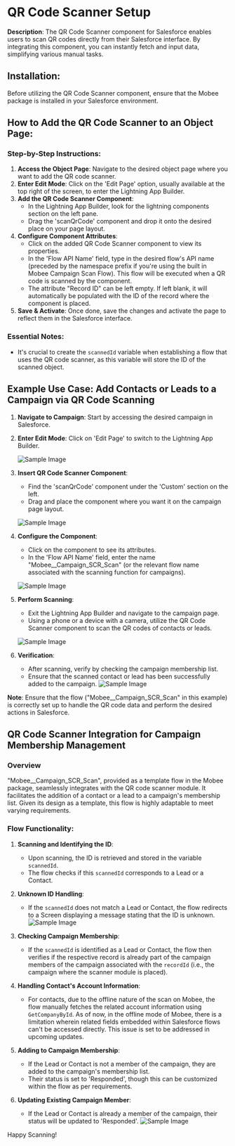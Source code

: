 # QR Code Scanner Setup

**Description**: The QR Code Scanner component for Salesforce enables users to scan QR codes directly from their Salesforce interface. By integrating this component, you can instantly fetch and input data, simplifying various manual tasks.

## Installation:

Before utilizing the QR Code Scanner component, ensure that the Mobee package is installed in your Salesforce environment.

## How to Add the QR Code Scanner to an Object Page:

### Step-by-Step Instructions:

1. **Access the Object Page**: Navigate to the desired object page where you want to add the QR code scanner.
2. **Enter Edit Mode**: Click on the 'Edit Page' option, usually available at the top right of the screen, to enter the Lightning App Builder.
3. **Add the QR Code Scanner Component**: 
   - In the Lightning App Builder, look for the lightning components section on the left pane.
   - Drag the 'scanQrCode' component and drop it onto the desired place on your page layout.
4. **Configure Component Attributes**:
   - Click on the added QR Code Scanner component to view its properties.
   - In the 'Flow API Name' field, type in the desired flow's API name (preceded by the namespace prefix if you're using the built in Mobee Campaign Scan Flow). This flow will be executed when a QR code is scanned by the component.
   - The attribute "Record ID" can be left empty. If left blank, it will automatically be populated with the ID of the record where the component is placed.
5. **Save & Activate**: Once done, save the changes and activate the page to reflect them in the Salesforce interface.

### **Essential Notes**:

- It's crucial to create the `scannedId` variable when establishing a flow that uses the QR code scanner, as this variable will store the ID of the scanned object.

## Example Use Case: Add Contacts or Leads to a Campaign via QR Code Scanning

1. **Navigate to Campaign**: Start by accessing the desired campaign in Salesforce.
2. **Enter Edit Mode**: Click on 'Edit Page' to switch to the Lightning App Builder.

   ![Sample Image](./img/edit_page_button.png)

3. **Insert QR Code Scanner Component**: 
   - Find the 'scanQrCode' component under the 'Custom' section on the left.
   - Drag and place the component where you want it on the campaign page layout.

   ![Sample Image](./img/edit_page_section.png)

4. **Configure the Component**: 
   - Click on the component to see its attributes.
   - In the 'Flow API Name' field, enter the name "Mobee__Campaign_SCR_Scan" (or the relevant flow name associated with the scanning function for campaigns).

   ![Sample Image](./img/flow_api_name.png)

5. **Perform Scanning**:
   - Exit the Lightning App Builder and navigate to the campaign page.
   - Using a phone or a device with a camera, utilize the QR Code Scanner component to scan the QR codes of contacts or leads.

   ![Sample Image](./img/phone4.jpg)

6. **Verification**:
   - After scanning, verify by checking the campaign membership list.
   - Ensure that the scanned contact or lead has been successfully added to the campaign.
   ![Sample Image](./img/campaign_member.png)

**Note**: Ensure that the flow ("Mobee__Campaign_SCR_Scan" in this example) is correctly set up to handle the QR code data and perform the desired actions in Salesforce.

## QR Code Scanner Integration for Campaign Membership Management

### **Overview**

"Mobee__Campaign_SCR_Scan", provided as a template flow in the Mobee package, seamlessly integrates with the QR code scanner module. It facilitates the addition of a contact or a lead to a campaign's membership list. Given its design as a template, this flow is highly adaptable to meet varying requirements.

### **Flow Functionality**:

1. **Scanning and Identifying the ID**:
   - Upon scanning, the ID is retrieved and stored in the variable `scannedId`.
   - The flow checks if this `scannedId` corresponds to a Lead or a Contact.

2. **Unknown ID Handling**:
   - If the `scannedId` does not match a Lead or Contact, the flow redirects to a Screen displaying a message stating that the ID is unknown.
   ![Sample Image](./img/flow_start.png)
3. **Checking Campaign Membership**:
   - If the `scannedId` is identified as a Lead or Contact, the flow then verifies if the respective record is already part of the campaign members of the campaign associated with the `recordId` (i.e., the campaign where the scanner module is placed).

4. **Handling Contact's Account Information**:
   - For contacts, due to the offline nature of the scan on Mobee, the flow manually fetches the related account information using `GetCompanyById`. As of now, in the offline mode of Mobee, there is a limitation wherein related fields embedded within Salesforce flows can't be accessed directly. This issue is set to be addressed in upcoming updates.
   
5. **Adding to Campaign Membership**:
   - If the Lead or Contact is not a member of the campaign, they are added to the campaign's membership list.
   - Their status is set to 'Responded', though this can be customized within the flow as per requirements.

6. **Updating Existing Campaign Member**:
   - If the Lead or Contact is already a member of the campaign, their status will be updated to 'Responded'.
   ![Sample Image](./img/flow_end.png)


Happy Scanning!
